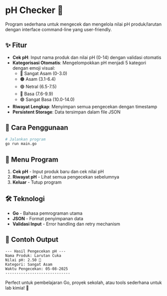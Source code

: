 # pH Checker 🧪

Program sederhana untuk mengecek dan mengelola nilai pH produk/larutan dengan interface command-line yang user-friendly.

## ✨ Fitur

- **Cek pH**: Input nama produk dan nilai pH (0-14) dengan validasi otomatis
- **Kategorisasi Otomatis**: Mengelompokkan pH menjadi 5 kategori dengan emoji visual:
  - 🔴 Sangat Asam (0-3.0)
  - 🟠 Asam (3.1-6.4)
  - 🟢 Netral (6.5-7.5)
  - 🔵 Basa (7.6-9.9)
  - 🟣 Sangat Basa (10.0-14.0)
- **Riwayat Lengkap**: Menyimpan semua pengecekan dengan timestamp
- **Persistent Storage**: Data tersimpan dalam file JSON

## 🚀 Cara Penggunaan

```bash
# Jalankan program
go run main.go
```

## 📝 Menu Program

1. **Cek pH** - Input produk baru dan cek nilai pH
2. **Riwayat pH** - Lihat semua pengecekan sebelumnya
3. **Keluar** - Tutup program

## 🛠️ Teknologi

- **Go** - Bahasa pemrograman utama
- **JSON** - Format penyimpanan data
- **Validasi Input** - Error handling dan retry mechanism

## 📄 Contoh Output

```text
--- Hasil Pengecekan pH ---
Nama Produk: Larutan Cuka
Nilai pH: 2.50 🔴
Kategori: Sangat Asam
Waktu Pengecekan: 05-08-2025
-----------------------------
```

Perfect untuk pembelajaran Go, proyek sekolah, atau tools sederhana untuk lab kimia! 🧬
